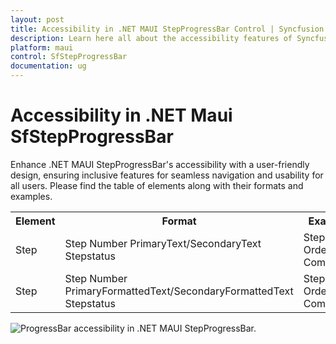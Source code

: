 ```yaml
---
layout: post
title: Accessibility in .NET MAUI StepProgressBar Control | Syncfusion
description: Learn here all about the accessibility features of Syncfusion .NET MAUI StepProgressBar (SfStepProgressBar) control.
platform: maui
control: SfStepProgressBar
documentation: ug
---
```


# Accessibility in .NET Maui SfStepProgressBar

Enhance .NET MAUI StepProgressBar's accessibility with a user-friendly design, ensuring inclusive features for seamless navigation and usability for all users. Please find the table of elements along with their formats and examples.

<table>
<tr>
<th>Element</th>
<th>Format</th>
<th>Example</th>
</tr>
<tr>
<td>Step</td>
<td>Step Number PrimaryText/SecondaryText Stepstatus</td>
<td>Step 1 Ordered Completed </td>
</tr>
<tr>
<td>Step</td>
<td>Step Number PrimaryFormattedText/SecondaryFormattedText Stepstatus</td>
<td>Step 1 Ordered Completed </td>
</tr>
</table>

![ProgressBar accessibility in .NET MAUI StepProgressBar.](images/accessibility/)
